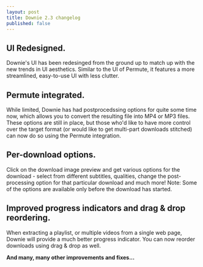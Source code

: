 ```yaml
---
layout: post
title: Downie 2.3 changelog
published: false
---
```

## UI Redesigned.

Downie's UI has been redesinged from the ground up to match up with the new trends in UI aesthetics. Similar to the UI of Permute, it features a more streamlined, easy-to-use UI with less clutter.

## Permute integrated.

While limited, Downie has had postprocedssing options for quite some time now, which allows you to convert the resulting file into MP4 or MP3 files. These options are still in place, but those who'd like to have more control over the target format (or would like to get multi-part downloads stitched) can now do so using the Permute integration.

## Per-download options.

Click on the download image preview and get various options for the download - select from different subtitles, qualities, change the post-processing option for that particular download and much more! Note: Some of the options are available only before the download has started.

## Improved progress indicators and drag & drop reordering.

When extracting a playlist, or multiple videos from a single web page, Downie will provide a much better progress indicator. You can now reorder downloads using drag & drop as well.

**And many, many other improvements and fixes...**